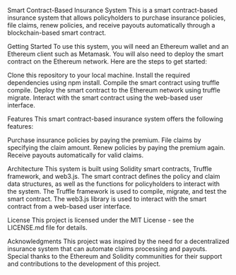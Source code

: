 Smart Contract-Based Insurance System
This is a smart contract-based insurance system that allows policyholders to purchase insurance policies, file claims, renew policies, and receive payouts automatically through a blockchain-based smart contract.

Getting Started
To use this system, you will need an Ethereum wallet and an Ethereum client such as Metamask. You will also need to deploy the smart contract on the Ethereum network. Here are the steps to get started:

Clone this repository to your local machine.
Install the required dependencies using npm install.
Compile the smart contract using truffle compile.
Deploy the smart contract to the Ethereum network using truffle migrate.
Interact with the smart contract using the web-based user interface.

Features
This smart contract-based insurance system offers the following features:

Purchase insurance policies by paying the premium.
File claims by specifying the claim amount.
Renew policies by paying the premium again.
Receive payouts automatically for valid claims.

Architecture
This system is built using Solidity smart contracts, Truffle framework, and web3.js. The smart contract defines the policy and claim data structures, as well as the functions for policyholders to interact with the system. The Truffle framework is used to compile, migrate, and test the smart contract. The web3.js library is used to interact with the smart contract from a web-based user interface.

License
This project is licensed under the MIT License - see the LICENSE.md file for details.

Acknowledgments
This project was inspired by the need for a decentralized insurance system that can automate claims processing and payouts. Special thanks to the Ethereum and Solidity communities for their support and contributions to the development of this project.
